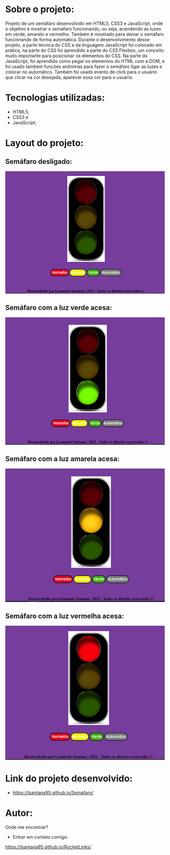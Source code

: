 # Sobre o projeto:

Projeto de um semáfaro desenvolvido em HTML5, CSS3 e JavaScript, onde o objetivo é mostrar o semáfaro funcionando, ou seja, acendendo as luzes em verde, amarelo e vermelho. Também é mostrado para deixar o semáfaro funcionando de forma automática. Durante o desenvolvimento desse projeto, a parte técnica do CSS e da linguagem JavaScript foi colocado em prática, na parte do CSS foi aprendido a parte do CSS Flexbox, um conceito muito importante para posicionar os elementos do CSS. Na parte do JavaScript, foi aprendido como pegar os elementos do HTML com a DOM, e foi usado também funções anônimas para fazer o semáfaro ligar as luzes e colocar no automático. Também foi usado evento de click para o usuário que clicar na cor desejada, aparecer essa cor para o usuário. 

# Tecnologias utilizadas:

- HTML5,
- CSS3 e 
- JavaScript;

# Layout do projeto:

## Semáfaro desligado:

<img src="./projeto_images/Semafaro_desligado.png">

## Semáfaro com a luz verde acesa:

<img src="./projeto_images/Semafaro_luz_verde.png">

## Semáfaro com a luz amarela acesa:

<img src="./projeto_images/Semafaro_luz_amarela.png">

## Semáfaro com a luz vermelha acesa:

<img src="./projeto_images/Semafarot_luz_vermelha.png">

# Link do projeto desenvolvido:

- https://lsantana95.github.io/Semafaro/

# Autor:

Onde me encontrar?

- Entrar em contato comigo:

https://lsantana95.github.io/RocketLinks/ 
